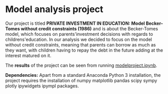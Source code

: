 # Model analysis project

Our project is titled **PRIVATE INVESTMENT IN EDUCATION: Model Becker-Tomes without credit constraints (1986)** and is about the Becker-Tomes model, which focuses on parents'investment decisions with regards to childrens'education. In our analysis we decided to focus on the model without credit constraints, meaning that parents can borrow as much as they want, with children having to repay the debt in the future adding at the interest matured on it.

The **results** of the project can be seen from running [modelproject.ipynb](modelproject.ipynb).

**Dependencies:** Apart from a standard Anaconda Python 3 installation, the project requires the installation of  numpy matplotlib pandas scipy sympy plotly ipywidgets ipympl packages.